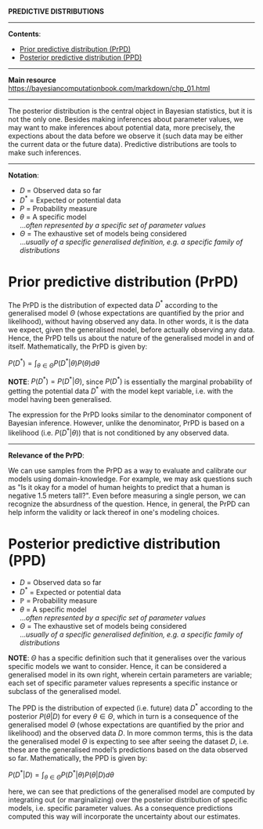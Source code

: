 **PREDICTIVE DISTRIBUTIONS**

---

**Contents**:

- [Prior predictive distribution (PrPD)](#prior-predictive-distribution-prpd)
- [Posterior predictive distribution (PPD)](#posterior-predictive-distribution-ppd)

---

**Main resource** https://bayesiancomputationbook.com/markdown/chp_01.html

---

The posterior distribution is the central object in Bayesian statistics, but it is not the only one. Besides making inferences about parameter values, we may want to make inferences about potential data, more precisely, the expections about the data before we observe it (such data may be either the current data or the future data). Predictive distributions are tools to make such inferences.

---

**Notation**:

- $D$ = Observed data so far
- $D^*$ = Expected or potential data
- $P$ = Probability measure
- $\theta$ = A specific model <br> ..._often represented by a specific set of parameter values_
- $\Theta$ = The exhaustive set of models being considered <br> ..._usually of a specific generalised definition, e.g. a specific family of distributions_

# Prior predictive distribution (PrPD)
The PrPD is the distribution of expected data $D^*$ according to the generalised model $\Theta$ (whose expectations are quantified by the prior and likelihood), without having observed any data. In other words, it is the data we expect, given the generalised model, before actually observing any data. Hence, the PrPD tells us about the nature of the generalised model in and of itself. Mathematically, the PrPD is given by:

$\displaystyle P(D^*) = \int_{\theta \in \Theta} P(D^* | \theta) P(\theta) d \theta$

**NOTE**: $P(D^*) = P(D^* | \Theta)$, since $P(D^*)$ is essentially the marginal probability of getting the potential data $D^*$ with the model kept variable, i.e. with the model having been generalised.

The expression for the PrPD looks similar to the denominator component of Bayesian inference. However, unlike the denominator, PrPD is based on a likelihood (i.e. $P(D^* | \theta)$) that is not conditioned by any observed data.

---

**Relevance of the PrPD**:

We can use samples from the PrPD as a way to evaluate and calibrate our models using domain-knowledge. For example, we may ask questions such as "Is it okay for a model of human heights to predict that a human is negative 1.5 meters tall?". Even before measuring a single person, we can recognize the absurdness of the question. Hence, in general, the PrPD can help inform the validity or lack thereof in one's modeling choices.

# Posterior predictive distribution (PPD)

- $D$ = Observed data so far
- $D^*$ = Expected or potential data
- $\mathbb{P}$ = Probability measure
- $\theta$ = A specific model <br> ..._often represented by a specific set of parameter values_
- $\Theta$ = The exhaustive set of models being considered <br> ..._usually of a specific generalised definition, e.g. a specific family of distributions_

**NOTE**: $\Theta$ has a specific definition such that it generalises over the various specific models we want to consider. Hence, it can be considered a generalised model in its own right, wherein certain parameters are variable; each set of specific parameter values represents a specific instance or subclass of the generalised model.

The PPD is the distribution of expected (i.e. future) data $D^*$ according to the posterior $P(\theta | D)$ for every $\theta \in \Theta$, which in turn is a consequence of the generalised model $\Theta$ (whose expectations are quantified by the prior and likelihood) and the observed data $D$. In more common terms, this is the data the generalised model $\Theta$ is expecting to see after seeing the dataset $D$, i.e. these are the generalised model’s predictions based on the data observed so far. Mathematically, the PPD is given by:

$\displaystyle P(D^* | D) = \int_{\theta \in \Theta} P(D^* | \theta) P(\theta | D) d \theta$

here, we can see that predictions of the generalised model are computed by integrating out (or marginalizing) over the posterior distribution of specific models, i.e. specific parameter values. As a consequence predictions computed this way will incorporate the uncertainty about our estimates.
